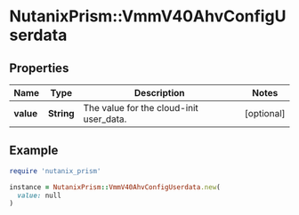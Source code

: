 # NutanixPrism::VmmV40AhvConfigUserdata

## Properties

| Name | Type | Description | Notes |
| ---- | ---- | ----------- | ----- |
| **value** | **String** | The value for the cloud-init user_data. | [optional] |

## Example

```ruby
require 'nutanix_prism'

instance = NutanixPrism::VmmV40AhvConfigUserdata.new(
  value: null
)
```

